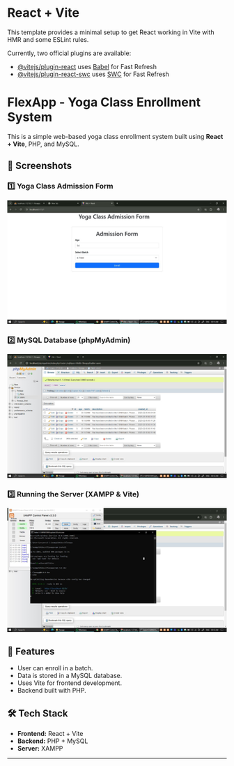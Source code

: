 # React + Vite

This template provides a minimal setup to get React working in Vite with HMR and some ESLint rules.

Currently, two official plugins are available:

- [@vitejs/plugin-react](https://github.com/vitejs/vite-plugin-react/blob/main/packages/plugin-react/README.md) uses [Babel](https://babeljs.io/) for Fast Refresh
- [@vitejs/plugin-react-swc](https://github.com/vitejs/vite-plugin-react-swc) uses [SWC](https://swc.rs/) for Fast Refresh

# FlexApp - Yoga Class Enrollment System

This is a simple web-based yoga class enrollment system built using **React + Vite**, PHP, and MySQL.

## 📸 Screenshots

### **1️⃣ Yoga Class Admission Form**
![Yoga Form](https://github.com/driizzyybreezzyy/flexapp/blob/bb7e4b830f28a94e1fbb87608cf10139e5c29ff4/images/WhatsApp%20Image%202025-02-05%20at%2003.12.02_ae4c0388.jpg)

### **2️⃣ MySQL Database (phpMyAdmin)**
![Database View](https://github.com/driizzyybreezzyy/flexapp/blob/0564a02cedaca18a9768f0c46f3225fd74f8ad62/images/WhatsApp%20Image%202025-02-05%20at%2003.12.14_c8a99079.jpg)

### **3️⃣ Running the Server (XAMPP & Vite)**
![XAMPP Terminal](https://github.com/driizzyybreezzyy/flexapp/blob/85bf214184df43ecac28bf49ed24f267e2274f78/images/WhatsApp%20Image%202025-02-05%20at%2003.12.24_bfad5049.jpg)

## 🚀 Features
- User can enroll in a batch.
- Data is stored in a MySQL database.
- Uses Vite for frontend development.
- Backend built with PHP.

## 🛠️ Tech Stack
- **Frontend:** React + Vite
- **Backend:** PHP + MySQL
- **Server:** XAMPP

---
